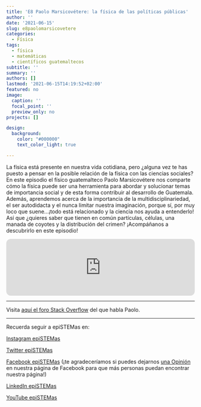 ```yaml
---
title: 'E8 Paolo Marsicovétere: la física de las políticas públicas'
author: ''
date: '2021-06-15'
slug: e8paolomarsicovetere
categories:
  - Física
tags:
  - física
  - matemáticas
  - científicos guatemaltecos
subtitle: ''
summary: ''
authors: []
lastmod: '2021-06-15T14:19:52+02:00'
featured: no
image:
  caption: ''
  focal_point: ''
  preview_only: no
projects: []

design:
  background:
    color: "#000000"
    text_color_light: true

---
```


La física está presente en nuestra vida cotidiana, pero ¿alguna vez te has puesto a pensar en la posible relación de la física con las ciencias sociales? En este episodio el físico guatemalteco Paolo Marsicovétere nos comparte cómo la física puede ser una herramienta para abordar y solucionar temas de importancia social y de esta forma contribuir al desarrollo de Guatemala. Además, aprendemos acerca de la importancia de la multidisciplinariedad, el ser autodidacta y el nunca limitar nuestra imaginación, porque sí, por muy loco que suene...¡todo está relacionado y la ciencia nos ayuda a entenderlo! Así que ¿quieres saber que tienen en común partículas, células, una manada de coyotes y la distribución del crimen? ¡Acompáñanos a descubrirlo en este episodio!


<iframe style="border-radius:12px" src="https://open.spotify.com/embed/episode/2pyCDlVXdxgBrRNhzLnGuP?utm_source=generator&theme=0" width="100%" height="152" frameBorder="0" allowfullscreen="" allow="autoplay; clipboard-write; encrypted-media; fullscreen; picture-in-picture" loading="lazy"></iframe>


- - - - -

Visita [aquí el foro Stack Overflow](https://stackoverflow.com/) del que habla Paolo.

- - - - -

Recuerda seguir a epiSTEMas en:

[Instagram epiSTEMas](https://www.instagram.com/epistemas/)  

[Twitter epiSTEMas](https://twitter.com/epiSTEMas_Pod)

[Facebook epiSTEMas](https://www.facebook.com/epiSTEMasPod) (¡te agradeceríamos si puedes dejarnos [una Opinión](https://www.facebook.com/epiSTEMasPod/reviews/) en nuestra página de Facebook para que más personas puedan encontrar nuestra página!)

[LinkedIn epiSTEMas](https://www.linkedin.com/company/epistemas-podcast/)

[YouTube epiSTEMas](https://www.youtube.com/@epistemaspodcast)